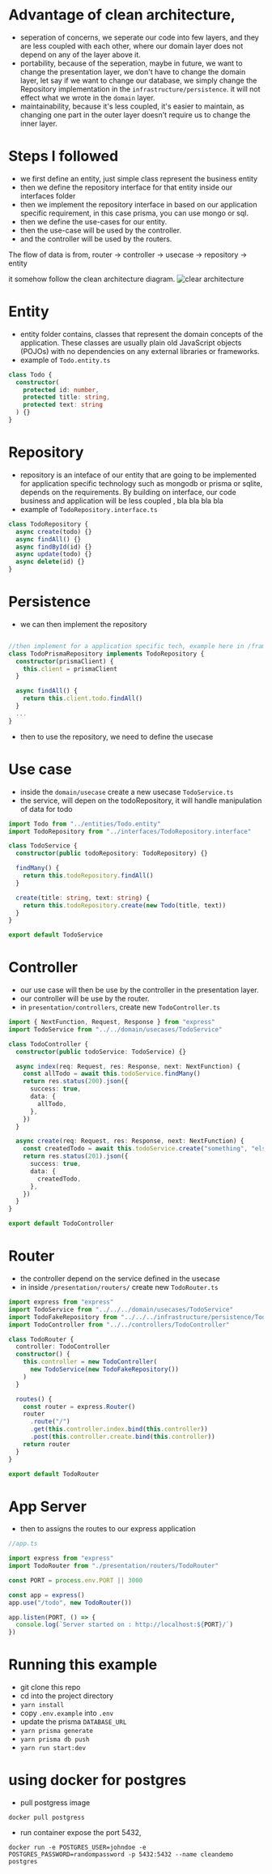 # Advantage of clean architecture,

- seperation of concerns, we seperate our code into few layers, and they are less coupled with each other, where our domain layer does not depend on any of the layer above it.
- portability, because of the seperation, maybe in future, we want to change the presentation layer, we don't have to change the domain layer, let say if we want to change our database, we simply change the Repository implementation in the `infrastructure/persistence`. it will not effect what we wrote in the `domain` layer.
- maintainability, because it's less coupled, it's easier to maintain, as changing one part in the outer layer doesn't require us to change the inner layer.

# Steps I followed

- we first define an entity, just simple class represent the business entity
- then we define the repository interface for that entity inside our interfaces folder
- then we implement the repository interface in based on our application specific requirement, in this case prisma, you can use mongo or sql.
- then we define the use-cases for our entity.
- then the use-case will be used by the controller.
- and the controller will be used by the routers.

The flow of data is from, router -> controller -> usecase -> repository -> entity

it somehow follow the clean architecture diagram.
![clear architecture](https://blog.cleancoder.com/uncle-bob/images/2012-08-13-the-clean-architecture/CleanArchitecture.jpg)

# Entity

- entity folder contains, classes that represent the domain concepts of the application. These classes are usually plain old JavaScript objects (POJOs) with no dependencies on any external libraries or frameworks.
- example of `Todo.entity.ts`

```ts
class Todo {
  constructor(
    protected id: number,
    protected title: string,
    protected text: string
  ) {}
}
```

# Repository

- repository is an inteface of our entity that are going to be implemented for application specific technology such as mongodb or prisma or sqlite, depends on the requirements. By building on interface, our code business and application will be less coupled , bla bla bla bla
- example of `TodoRepository.interface.ts`

```ts
class TodoRepository {
  async create(todo) {}
  async findAll() {}
  async findById(id) {}
  async update(todo) {}
  async delete(id) {}
}
```

# Persistence

- we can then implement the repository

```ts

//then implement for a application specific tech, example here in /framework/persistence/TodoPrismaRepository.ts
class TodoPrismaRepository implements TodoRepository {
  constructor(prismaClient) {
    this.client = prismaClient
  }

  async findAll() {
    return this.client.todo.findAll()
  }
  ...
}
```

- then to use the repository, we need to define the usecase

# Use case

- inside the `domain/usecase` create a new usecase `TodoService.ts`
- the service, will depen on the todoRepository, it will handle manipulation of data for todo

```ts
import Todo from "../entities/Todo.entity"
import TodoRepository from "../interfaces/TodoRepository.interface"

class TodoService {
  constructor(public todoRepository: TodoRepository) {}

  findMany() {
    return this.todoRepository.findAll()
  }

  create(title: string, text: string) {
    return this.todoRepository.create(new Todo(title, text))
  }
}

export default TodoService
```

# Controller

- our use case will then be use by the controller in the presentation layer.
- our controller will be use by the router.
- in `presentation/controllers`, create new `TodoController.ts`

```ts
import { NextFunction, Request, Response } from "express"
import TodoService from "../../domain/usecases/TodoService"

class TodoController {
  constructor(public todoService: TodoService) {}

  async index(req: Request, res: Response, next: NextFunction) {
    const allTodo = await this.todoService.findMany()
    return res.status(200).json({
      success: true,
      data: {
        allTodo,
      },
    })
  }

  async create(req: Request, res: Response, next: NextFunction) {
    const createdTodo = await this.todoService.create("something", "else")
    return res.status(201).json({
      success: true,
      data: {
        createdTodo,
      },
    })
  }
}

export default TodoController
```

# Router

- the controller depend on the service defined in the usecase
- in inside `/presentation/routers/` create new `TodoRouter.ts`

```ts
import express from "express"
import TodoService from "../../../domain/usecases/TodoService"
import TodoFakeRepository from "../../../infrastructure/persistence/TodoFakeRepository"
import TodoController from "../../controllers/TodoController"

class TodoRouter {
  controller: TodoController
  constructor() {
    this.controller = new TodoController(
      new TodoService(new TodoFakeRepository())
    )
  }

  routes() {
    const router = express.Router()
    router
      .route("/")
      .get(this.controller.index.bind(this.controller))
      .post(this.controller.create.bind(this.controller))
    return router
  }
}

export default TodoRouter
```

# App Server

- then to assigns the routes to our express application

```ts
//app.ts

import express from "express"
import TodoRouter from "./presentation/routers/TodoRouter"

const PORT = process.env.PORT || 3000

const app = express()
app.use("/todo", new TodoRouter())

app.listen(PORT, () => {
  console.log(`Server started on : http://localhost:${PORT}/`)
})
```

# Running this example

- git clone this repo
- cd into the project directory
- `yarn install`
- copy `.env.example` into `.env`
- update the prisma `DATABASE_URL`
- `yarn prisma generate`
- `yarn prisma db push`
- `yarn run start:dev`

# using docker for postgres

- pull postgress image

```
docker pull postgress
```

- run container expose the port 5432,

```
docker run -e POSTGRES_USER=johndoe -e POSTGRES_PASSWORD=randompassword -p 5432:5432 --name cleandemo postgres
```

